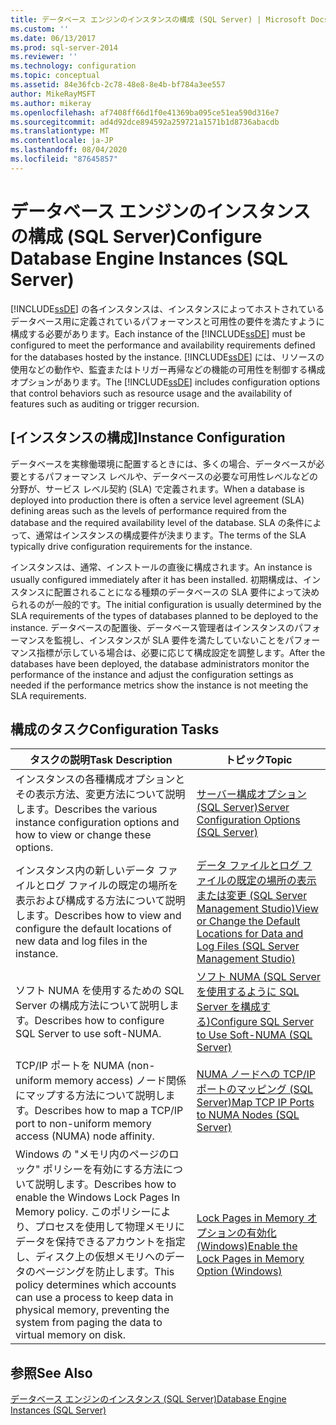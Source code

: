 ```yaml
---
title: データベース エンジンのインスタンスの構成 (SQL Server) | Microsoft Docs
ms.custom: ''
ms.date: 06/13/2017
ms.prod: sql-server-2014
ms.reviewer: ''
ms.technology: configuration
ms.topic: conceptual
ms.assetid: 84e36fcb-2c78-48e8-8e4b-bf784a3ee557
author: MikeRayMSFT
ms.author: mikeray
ms.openlocfilehash: af7408ff66d1f0e41369ba095ce51ea590d316e7
ms.sourcegitcommit: ad4d92dce894592a259721a1571b1d8736abacdb
ms.translationtype: MT
ms.contentlocale: ja-JP
ms.lasthandoff: 08/04/2020
ms.locfileid: "87645857"
---
```

# <a name="configure-database-engine-instances-sql-server"></a><span data-ttu-id="ae18d-102">データベース エンジンのインスタンスの構成 (SQL Server)</span><span class="sxs-lookup"><span data-stu-id="ae18d-102">Configure Database Engine Instances (SQL Server)</span></span>
  <span data-ttu-id="ae18d-103">[!INCLUDE[ssDE](../../includes/ssde-md.md)] の各インスタンスは、インスタンスによってホストされているデータベース用に定義されているパフォーマンスと可用性の要件を満たすように構成する必要があります。</span><span class="sxs-lookup"><span data-stu-id="ae18d-103">Each instance of the [!INCLUDE[ssDE](../../includes/ssde-md.md)] must be configured to meet the performance and availability requirements defined for the databases hosted by the instance.</span></span> <span data-ttu-id="ae18d-104">[!INCLUDE[ssDE](../../includes/ssde-md.md)] には、リソースの使用などの動作や、監査またはトリガー再帰などの機能の可用性を制御する構成オプションがあります。</span><span class="sxs-lookup"><span data-stu-id="ae18d-104">The [!INCLUDE[ssDE](../../includes/ssde-md.md)] includes configuration options that control behaviors such as resource usage and the availability of features such as auditing or trigger recursion.</span></span>  
  
## <a name="instance-configuration"></a><span data-ttu-id="ae18d-105">[インスタンスの構成]</span><span class="sxs-lookup"><span data-stu-id="ae18d-105">Instance Configuration</span></span>  
 <span data-ttu-id="ae18d-106">データベースを実稼働環境に配置するときには、多くの場合、データベースが必要とするパフォーマンス レベルや、データベースの必要な可用性レベルなどの分野が、サービス レベル契約 (SLA) で定義されます。</span><span class="sxs-lookup"><span data-stu-id="ae18d-106">When a database is deployed into production there is often a service level agreement (SLA) defining areas such as the levels of performance required from the database and the required availability level of the database.</span></span> <span data-ttu-id="ae18d-107">SLA の条件によって、通常はインスタンスの構成要件が決まります。</span><span class="sxs-lookup"><span data-stu-id="ae18d-107">The terms of the SLA typically drive configuration requirements for the instance.</span></span>  
  
 <span data-ttu-id="ae18d-108">インスタンスは、通常、インストールの直後に構成されます。</span><span class="sxs-lookup"><span data-stu-id="ae18d-108">An instance is usually configured immediately after it has been installed.</span></span> <span data-ttu-id="ae18d-109">初期構成は、インスタンスに配置されることになる種類のデータベースの SLA 要件によって決められるのが一般的です。</span><span class="sxs-lookup"><span data-stu-id="ae18d-109">The initial configuration is usually determined by the SLA requirements of the types of databases planned to be deployed to the instance.</span></span> <span data-ttu-id="ae18d-110">データベースの配置後、データベース管理者はインスタンスのパフォーマンスを監視し、インスタンスが SLA 要件を満たしていないことをパフォーマンス指標が示している場合は、必要に応じて構成設定を調整します。</span><span class="sxs-lookup"><span data-stu-id="ae18d-110">After the databases have been deployed, the database administrators monitor the performance of the instance and adjust the configuration settings as needed if the performance metrics show the instance is not meeting the SLA requirements.</span></span>  
  
## <a name="configuration-tasks"></a><span data-ttu-id="ae18d-111">構成のタスク</span><span class="sxs-lookup"><span data-stu-id="ae18d-111">Configuration Tasks</span></span>  
  
|<span data-ttu-id="ae18d-112">タスクの説明</span><span class="sxs-lookup"><span data-stu-id="ae18d-112">Task Description</span></span>|<span data-ttu-id="ae18d-113">トピック</span><span class="sxs-lookup"><span data-stu-id="ae18d-113">Topic</span></span>|  
|----------------------|-----------|  
|<span data-ttu-id="ae18d-114">インスタンスの各種構成オプションとその表示方法、変更方法について説明します。</span><span class="sxs-lookup"><span data-stu-id="ae18d-114">Describes the various instance configuration options and how to view or change these options.</span></span>|[<span data-ttu-id="ae18d-115">サーバー構成オプション &#40;SQL Server&#41;</span><span class="sxs-lookup"><span data-stu-id="ae18d-115">Server Configuration Options &#40;SQL Server&#41;</span></span>](server-configuration-options-sql-server.md)|  
|<span data-ttu-id="ae18d-116">インスタンス内の新しいデータ ファイルとログ ファイルの既定の場所を表示および構成する方法について説明します。</span><span class="sxs-lookup"><span data-stu-id="ae18d-116">Describes how to view and configure the default locations of new data and log files in the instance.</span></span>|[<span data-ttu-id="ae18d-117">データ ファイルとログ ファイルの既定の場所の表示または変更 &#40;SQL Server Management Studio&#41;</span><span class="sxs-lookup"><span data-stu-id="ae18d-117">View or Change the Default Locations for Data and Log Files &#40;SQL Server Management Studio&#41;</span></span>](view-or-change-the-default-locations-for-data-and-log-files.md)|  
|<span data-ttu-id="ae18d-118">ソフト NUMA を使用するための SQL Server の構成方法について説明します。</span><span class="sxs-lookup"><span data-stu-id="ae18d-118">Describes how to configure SQL Server to use soft-NUMA.</span></span>|[<span data-ttu-id="ae18d-119">ソフト NUMA &#40;SQL Server を使用するように SQL Server を構成する&#41;</span><span class="sxs-lookup"><span data-stu-id="ae18d-119">Configure SQL Server to Use Soft-NUMA &#40;SQL Server&#41;</span></span>](soft-numa-sql-server.md)|  
|<span data-ttu-id="ae18d-120">TCP/IP ポートを NUMA (non-uniform memory access) ノード関係にマップする方法について説明します。</span><span class="sxs-lookup"><span data-stu-id="ae18d-120">Describes how to map a TCP/IP port to non-uniform memory access (NUMA) node affinity.</span></span>|[<span data-ttu-id="ae18d-121">NUMA ノードへの TCP/IP ポートのマッピング &#40;SQL Server&#41;</span><span class="sxs-lookup"><span data-stu-id="ae18d-121">Map TCP IP Ports to NUMA Nodes &#40;SQL Server&#41;</span></span>](map-tcp-ip-ports-to-numa-nodes-sql-server.md)|  
|<span data-ttu-id="ae18d-122">Windows の "メモリ内のページのロック" ポリシーを有効にする方法について説明します。</span><span class="sxs-lookup"><span data-stu-id="ae18d-122">Describes how to enable the Windows Lock Pages In Memory policy.</span></span> <span data-ttu-id="ae18d-123">このポリシーにより、プロセスを使用して物理メモリにデータを保持できるアカウントを指定し、ディスク上の仮想メモリへのデータのページングを防止します。</span><span class="sxs-lookup"><span data-stu-id="ae18d-123">This policy determines which accounts can use a process to keep data in physical memory, preventing the system from paging the data to virtual memory on disk.</span></span>|[<span data-ttu-id="ae18d-124">Lock Pages in Memory オプションの有効化 &#40;Windows&#41;</span><span class="sxs-lookup"><span data-stu-id="ae18d-124">Enable the Lock Pages in Memory Option &#40;Windows&#41;</span></span>](enable-the-lock-pages-in-memory-option-windows.md)|  
  
## <a name="see-also"></a><span data-ttu-id="ae18d-125">参照</span><span class="sxs-lookup"><span data-stu-id="ae18d-125">See Also</span></span>  
 [<span data-ttu-id="ae18d-126">データベース エンジンのインスタンス &#40;SQL Server&#41;</span><span class="sxs-lookup"><span data-stu-id="ae18d-126">Database Engine Instances &#40;SQL Server&#41;</span></span>](database-engine-instances-sql-server.md)  
  
  
